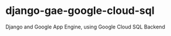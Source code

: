 django-gae-google-cloud-sql
===========================

Django and Google App Engine, using Google Cloud SQL Backend